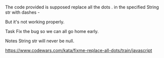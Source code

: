 The code provided is supposed replace all the dots . in the specified String str with dashes -

But it's not working properly.

Task
Fix the bug so we can all go home early.

Notes
String str will never be null.

https://www.codewars.com/kata/fixme-replace-all-dots/train/javascript
